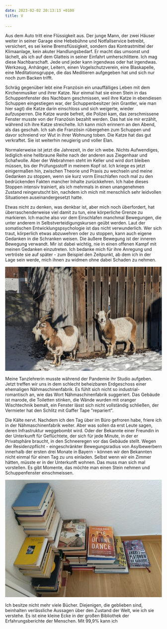 ```yaml
---
date: 2023-02-02 20:13:13 +0100
title: V

---
```

Aus dem Auto tritt eine Flüssigkeit aus. Der junge Mann, der zwei Häuser weiter in seiner Garage eine Hebebühne und Notfallservice betreibt, versichert, es sei keine Bremsflüssigkeit, sondern das Kontrastmittel der Klimaanlage, kein akuter Handlungsbedarf. Er macht das umsonst und lächelt, als ich auf dem Glatteis in seiner Einfahrt umherschlittere. Ich mag diese Nachbarschaft. Jede und jeder kann irgendwas oder hat irgendwas. Werkzeug, Anhänger, Leitern, einen Vogelschutzverein, eine Blaskapelle, eine Meditationsgruppe, die das Meditieren aufgegeben hat und sich nur noch zum Backen trifft.

Schräg gegenüber lebt eine Französin ein unauffälliges Leben mit dem Kirchenmusiker und ihrer Katze. Nur einmal hat sie einen Stein in das Schuppenfenster des Nachbarn geschmissen, weil ihre Katze in ebendiesen Schuppen eingestiegen war, der Schuppenbesitzer (ein Grantler, wie man hier sagt) die Katze darin einschloss und sich weigerte, wieder aufzusperren. Die Katze wurde befreit, die Polizei kam, das zerschmissene Fenster musste von der Französin bezahlt werden. Das hat sie mir erzählt, während ich ihre Katze streichelte. Ich kann mich erinnern an den Abend, als das geschah. Ich sah die Französin rübergehen zum Schuppen und davor schreiend vor Wut in ihrer Wohnung toben. Die Katze hat das gut verkraftet. Sie ist weiterhin neugierig und voller Elan.

Normalerweise ist jetzt die Jahrezeit, in der ich webe. Nichts Aufwendiges, lediglich eine hellbraune Reihe nach der anderen aus Ziegenhaar und Schafwolle. Aber der Webrahmen steht im Keller und wird dort bleiben müssen, bis der Prüfungsstoff in meinem Kopf ist. Ich kriege es jetzt einigermaßen hin, zwischen Theorie und Praxis zu wechseln und meine Gedanken zu stoppen, wenn sie kurz vorm Einschlafen noch mal zu den bedrückenden Fakten mancher Inhalte zurückkehren. Ich habe dieses Stoppen intensiv trainiert, als ich mehrmals in einen unangenehmen Zustand reingerutscht bin, nachdem ich mich mit menschlich sehr leidvollen Situationen auseinandergesetzt hatte.

Etwas nicht zu denken, was denkbar ist, aber mich noch überfordert, hat überraschenderweise viel damit zu tun, eine körperliche Grenze zu markieren. Ich mache also vor dem Einschlafen manchmal Bewegungen, die unter anderem in Selbstverteidigungskursen geübt werden. Laut der somatischen Entwicklungspsychologie ist das nicht verwunderlich. Wer sich traut, körperlich etwas abzuwehren oder zu stoppen, kann auch eigene Gedanken in die Schranken weisen. Die äußere Bewegung ist der inneren Bewegung verwandt. Mir ist dabei wichtig, nie in einen offenen Kampf mit meinen Gedanken einzutreten. Ich bedanke mich für ihre Anregung und vertröste sie auf später - zum Beispiel den Zeitpunkt, ab dem ich in der Lage sein werde, mich ihnen zu widmen ohne dabei Schaden zu nehmen.

![](/uploads/ziegen-winter.jpg)

Meine Tanzlehrerin musste während der Pandemie ihr Studio aufgeben. Jetzt treffen wir uns in dem schlecht beheizbaren Erdgeschoss einer ehemaligen Nähmaschinenfabrik. Es fühlt sich nicht so industrial-romantisch an, wie das Wort Nähmaschinenfabrik suggeriert. Das Gebäude ist marode, die Toiletten stinken, die Wände wurden mit oranger Wischtechnik bemalt, ein Fenster lässt sich nicht vollständig schließen, der Vermieter hat den Schlitz mit Gaffer Tape "repariert".

Die Kälte nervt. Nachdem ich den Tag über im Büro gefroren habe, friere ich in der Nähmaschinenfabrik weiter. Aber was sollen da erst Leute sagen, deren Infrastruktur weggebombt wird. Oder der Bekannte einer Freundin in der Unterkunft für Geflüchtete, der sich für jede Minute, in der er Privatsphäre braucht, in den Schneeregen vor das Gebäude stellt. Wegen der Residenzpflicht - eingeschränkter Bewegungsradius von Asylbewerbern innerhalb der ersten drei Monate in Bayern - können wir den Bekannten nicht einmal für einen Tag zu uns einladen. Selbst wenn wir ein Zimmer hätten, müsste er in der Unterkunft wohnen. Das muss man sich mal vorstellen. Es gibt Momente, das möchte man einen Stein nehmen und Schuppenfenster einschmeissen.

![](/uploads/bucherstapel.jpg)

Ich besitze nicht mehr viele Bücher. Diejenigen, die geblieben sind, beinhalten verlässliche Aussagen über den Zustand der Welt, wie ich sie verstehe. Es ist eine kleine Ecke in der großen Bibliothek der Erfahrungsberichte der Menschen. Mit 99,9% kann ich 